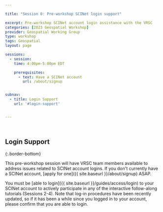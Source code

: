 ```yaml
---

title: "Session 0: Pre-workshop SCINet login support"

excerpt: Pre-workshop SCINet account login assistance with the VRSC
categories: [2023 Geospatial Workshop]  
provider: Geospatial Working Group
type: workshop
tags: Geospatial
layout: page

sessions:
  - session: 
    time: 4:00pm-5:00pm EDT

    prerequisites:
      - text: Have a SCINet account 
        url: /about/signup


subnav:
  - title: Login Support
    url: '#login-support'


---
```


<br>

## Login Support
{:.border-bottom}

This pre-workshop session will have VRSC team members available to address issues related to SCINet account logins. If you don't currently have a SCINet account, [apply for one]({{ site.baseurl }}/about/signup) ASAP. 

You must be [able to login]({{ site.baseurl }}/guides/access/login) to your SCINet account to actively participate in any of the interactive follow-along tutorials (Sessions 2-4). Note that log-in procedures have been recently updated, so if it has been a while since you logged in to your account, please confirm that you are able to login. 

